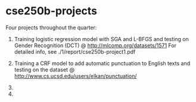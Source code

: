 cse250b-projects
================
Four projects throughout the quarter:

1. Training logistic regression model with SGA and L-BFGS and testing on
Gender Recognition (DCT) @ http://mlcomp.org/datasets/1571
For detailed info, see ./1/report/cse250b-project1.pdf

2. Training a CRF model to add automatic punctuation to English texts and
testing on the dataset @ http://www.cs.ucsd.edu/users/elkan/punctuation/

3.

4.
	
